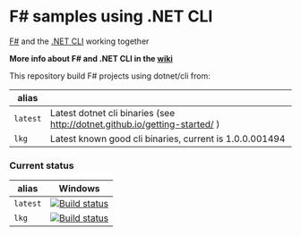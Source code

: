 # F# samples using .NET CLI
 
[F#](http://fsharp.org/) and the [.NET CLI](http://dotnet.github.io/) working together

**More info about F# and .NET CLI in the [wiki](https://github.com/enricosada/fsharp-dotnet-cli-samples/wiki)**

This repository build F# projects using dotnet/cli from:

| alias       |     |
|-------------|-----|
| `latest`    | Latest dotnet cli binaries (see http://dotnet.github.io/getting-started/ ) |
| `lkg`       | Latest known good cli binaries, current is 1.0.0.001494 |


### Current status

| alias    | Windows |
|----------|---------|
| `latest` | [![Build status](https://ci.appveyor.com/api/projects/status/fjyw71v46oyftr3d/branch/master?svg=true)](https://ci.appveyor.com/project/enricosada/fsharp-dotnet-cli-samples/branch/master) |
| `lkg`    | [![Build status](https://ci.appveyor.com/api/projects/status/fjyw71v46oyftr3d/branch/master?svg=true)](https://ci.appveyor.com/project/enricosada/fsharp-dotnet-cli-samples/branch/master) |
